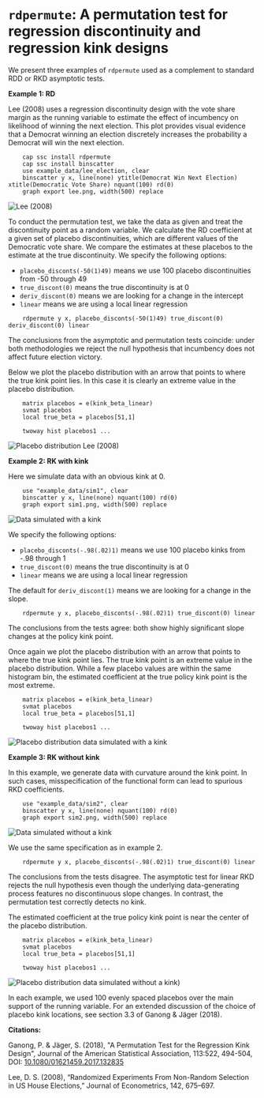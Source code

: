`rdpermute`: A permutation test for regression discontinuity and regression kink designs
==============
We present three examples of `rdpermute` used as a complement to standard RDD or RKD asymptotic tests.

**Example 1: RD**

Lee (2008) uses a regression discontinuity design with the vote share
margin as the running variable to estimate the effect of incumbency on likelihood of
winning the next election. This plot provides visual evidence that a Democrat winning
an election discretely increases the probability a Democrat will win the next election.

```{s}
    cap ssc install rdpermute
    cap ssc install binscatter
    use example_data/lee_election, clear
    binscatter y x, line(none) ytitle(Democrat Win Next Election) xtitle(Democratic Vote Share) nquant(100) rd(0)
    graph export lee.png, width(500) replace
```
![Lee (2008)](graphs/lee.png)

To conduct the permutation test, we take the data as given and treat the
discontinuity point as a random variable. We calculate the RD coefficient at a
given set of placebo discontinuities, which are different values of the Democratic vote share.
We compare the estimates at these placebos to the estimate at the true discontinuity.
We specify the following options:

* `placebo_disconts(-50(1)49)` means we use 100 placebo discontinuities from -50 through 49
* `true_discont(0)` means the true discontinuity is at 0
* `deriv_discont(0)` means we are looking for a change in the intercept
* `linear` means we are using a local linear regression

```{s}
    rdpermute y x, placebo_disconts(-50(1)49) true_discont(0) deriv_discont(0) linear
```
The conclusions from the asymptotic and permutation tests coincide: under both
methodologies we reject the null hypothesis that incumbency does not affect future
election victory.

Below we plot the placebo distribution with an arrow that points to where the true kink point lies. In this case it is clearly an extreme value in the placebo distribution.

```{s}
    matrix placebos = e(kink_beta_linear)
    svmat placebos
    local true_beta = placebos[51,1]

    twoway hist placebos1 ...
```
![Placebo distribution Lee (2008)](graphs/lee_hist.png)

**Example 2: RK with kink**

Here we simulate data with an obvious kink at 0.

```{s}
    use "example_data/sim1", clear
    binscatter y x, line(none) nquant(100) rd(0)
    graph export sim1.png, width(500) replace
```

![Data simulated with a kink](graphs/sim1.png)

We specify the following options:

* `placebo_disconts(-.98(.02)1)` means we use 100 placebo kinks from -.98 through 1
* `true_discont(0)` means the true discontinuity is at 0
* `linear` means we are using a local linear regression

The default for `deriv_discont(1)` means we are looking for a change in the slope.

```{s}
    rdpermute y x, placebo_disconts(-.98(.02)1) true_discont(0) linear
```
The conclusions from the tests agree: both show highly significant slope changes at the policy kink point.

Once again we plot the placebo distribution with an arrow that points to where the true kink point lies. The true kink point is an extreme value in the placebo distribution. While a few placebo values are within the same histogram bin, the estimated coefficient at the true policy kink point is the most extreme.

```{s}
    matrix placebos = e(kink_beta_linear)
    svmat placebos
    local true_beta = placebos[51,1]

    twoway hist placebos1 ...
```
![Placebo distribution data simulated with a kink](graphs/sim1_hist.png)

**Example 3: RK without kink**

In this example, we generate data with curvature around the kink point. In such cases,
misspecification of the functional form can lead to spurious RKD coefficients.

```{s}
    use "example_data/sim2", clear
    binscatter y x, line(none) nquant(100) rd(0)
    graph export sim2.png, width(500) replace
```

![Data simulated without a kink](graphs/sim2.png)

We use the same specification as in example 2.

```{s}
    rdpermute y x, placebo_disconts(-.98(.02)1) true_discont(0) linear
```

The conclusions from the tests disagree. The asymptotic test for linear RKD rejects
the null hypothesis even though the underlying data-generating process features no
discontinuous slope changes. In contrast, the permutation test correctly detects no kink.

The estimated coefficient at the true policy kink point is near the center of the placebo 
distribution. 

```{s}
    matrix placebos = e(kink_beta_linear)
    svmat placebos
    local true_beta = placebos[51,1]
    
    twoway hist placebos1 ...
```
![Placebo distribution data simulated without a kink)](graphs/sim2_hist.png)

In each example, we used 100 evenly spaced placebos over the main support of the
running variable. For an extended discussion of the choice of placebo kink locations,
see section 3.3 of Ganong & J&auml;ger (2018).

**Citations:**

Ganong, P. & Jäger, S. (2018), "A Permutation Test for the Regression Kink Design", Journal of the American Statistical Association, 113:522, 494-504, DOI: [10.1080/01621459.2017.132835](10.1080/01621459.2017.1328356)

Lee, D. S. (2008), “Randomized Experiments From Non-Random Selection in US House Elections,” Journal of Econometrics, 142, 675–697.
